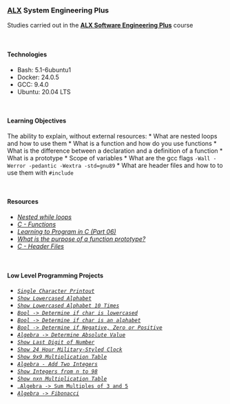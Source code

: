 ### [ALX](https://www.alxafrica.com/) System Engineering Plus

Studies carried out in the **[ALX Software Engineering Plus](https://www.alxafrica.com/software-engineering-plus/)** course

<br />

#### Technologies

* Bash:     5.1-6ubuntu1
* Docker:   24.0.5
* GCC:      9.4.0
* Ubuntu:   20.04 LTS

<br />

#### Learning Objectives

The ability to explain, without external resources:
    * What are nested loops and how to use them
    * What is a function and how do you use functions
    * What is the difference between a declaration and a definition of a function
    * What is a prototype
    * Scope of variables
    * What are the gcc flags `-Wall -Werror -pedantic -Wextra -std=gnu89`
    * What are header files and how to to use them with `#include`

<br />

#### Resources

* _[Nested while loops](https://www.youtube.com/watch?v=Z3iGeQ1gIss)_
* _[C - Functions](https://www.tutorialspoint.com/cprogramming/c_functions.htm)_
* _[Learning to Program in C (Part 06)](https://www.youtube.com/watch?v=qMlnFwYdqIw)_
* _[What is the purpose of a function prototype?](https://www.geeksforgeeks.org/what-is-the-purpose-of-a-function-prototype/)_
* _[C - Header Files](https://www.tutorialspoint.com/cprogramming/c_header_files.htm)_

<br />

#### Low Level Programming Projects

* _[`Single Character Printout`](0-putchar.c)_
* _[`Show Lowercased Alphabet`](1-alphabet.c)_
* _[`Show Lowercased Alphabet 10 Times`](2-print_alphabet_x10.c)_
* _[`Bool -> Determine if char is lowercased`](3-islower.c)_
* _[`Bool -> Determine if char is an alphabet`](4-isalpha.c)_
* _[`Bool -> Determine if Negative, Zero or Positive`](5-sign.c)_
* _[`Algebra -> Determine Absolute Value`](6-abs.c)_
* _[`Show Last Digit of Number`](7-print_last_digit.c)_
* _[`Show 24 Hour Military-Styled Clock`](8-24_hours.c)_
* _[`Show 9x9 Multiplication Table`](9-times_table.c)_
* _[`Algebra - Add Two Integers`](10-add.c)_
* _[`Show Integers from n to 98`](11-print_to_98.c)_
* _[`Show nxn Multiplication Table`](100-times_table.c)_
* _[`Algebra -> Sum Multiples of 3 and 5`](101-natural.c)
* _[`Algebra -> Fibonacci`](102-fibonacci.c)_
